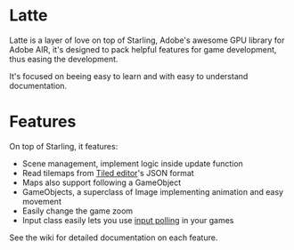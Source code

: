 # Latte
Latte is a layer of love on top of Starling, Adobe's awesome GPU library for Adobe AIR, it's designed to pack 
helpful features for game development, thus easing the development.

It's focused on beeing easy to learn and with easy to understand documentation.

# Features
On top of Starling, it features:

 * Scene management, implement logic inside update function
 * Read tilemaps from [Tiled editor](http://www.mapeditor.org/)'s JSON format
 * Maps also support following a GameObject
 * GameObjects, a superclass of Image implementing animation and easy movement
 * Easily change the game zoom
 * Input class easily lets you use [input polling](https://code.google.com/p/libgdx/wiki/InputPolling) in your games

See the wiki for detailed documentation on each feature.